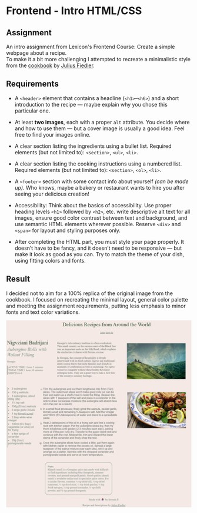 # Frontend - Intro HTML/CSS 
## Assignment
An intro assignment from Lexicon's Frontend Course: Create a simple webpage about a recipe. \
To make it a bit more challenging I attempted to recreate a minimalistic style from the [cookbook](https://m.media-amazon.com/images/I/81EA-csRSXL._SL1500_.jpg) by [Julius Fiedler](https://bakinghermann.com/recipes/).

## Requirements

- A `<header>` element that contains a headline (`<h1>`–`<h6>`) and a short introduction to the recipe — maybe explain why you chose this particular one.

- At least **two images**, each with a proper `alt` attribute. You decide where and how to use them — but a cover image is usually a good idea. Feel free to find your images online.

- A clear section listing the ingredients using a bullet list. Required elements (but not limited to): `<section>`, `<ul>`, `<li>`.

- A clear section listing the cooking instructions using a numbered list. Required elements (but not limited to): `<section>`, `<ol>`, `<li>`.

- A `<footer>` section with some contact info about yourself _(can be made up)_. Who knows, maybe a bakery or restaurant wants to hire you after seeing your delicious creation!

- Accessibility: Think about the basics of accessibility. Use proper heading levels `<h1>` followed by `<h2>`, etc. write descriptive alt text for all images, ensure good color contrast between text and background, and use semantic HTML elements wherever possible. Reserve `<div>` and` <span>` for layout and styling purposes only.

- After completing the HTML part, you must style your page properly. It doesn’t have to be fancy, and it doesn’t need to be responsive — but make it look as good as you can. Try to match the theme of your dish, using fitting colors and fonts.

## Result
I decided not to aim for a 100% replica of the original image from the cookbook. I focused on recreating the minimal layout, general color palette and meeting the assignment requirements, putting less emphasis to minor fonts and text color variations.

![Intro assignment result](/img/draft.jpeg "Page screenshot")